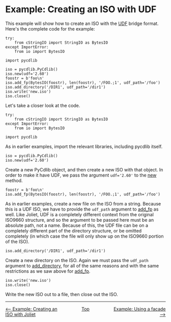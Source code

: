 # Example: Creating an ISO with UDF
This example will show how to create an ISO with the [UDF](standards.md#udf) bridge format.  Here's the complete code for the example:

```
try:
    from cStringIO import StringIO as BytesIO
except ImportError:
    from io import BytesIO

import pycdlib

iso = pycdlib.PyCdlib()
iso.new(udf='2.60')
foostr = b'foo\n'
iso.add_fp(BytesIO(foostr), len(foostr), '/FOO.;1', udf_path='/foo')
iso.add_directory('/DIR1', udf_path='/dir1')
iso.write('new.iso')
iso.close()
```

Let's take a closer look at the code.

```
try:
    from cStringIO import StringIO as BytesIO
except ImportError:
    from io import BytesIO

import pycdlib
```

As in earlier examples, import the relevant libraries, including pycdlib itself.

```
iso = pycdlib.PyCdlib()
iso.new(udf='2.60')
```

Create a new PyCdlib object, and then create a new ISO with that object.  In order to make it have UDF, we pass the argument `udf='2.60'` to the [new](pycdlib-api.html#PyCdlib-new) method.

```
foostr = b'foo\n'
iso.add_fp(BytesIO(foostr), len(foostr), '/FOO.;1', udf_path='/foo')
```

As in earlier examples, create a new file on the ISO from a string.  Because this is a UDF ISO, we have to provide the `udf_path` argument to [add_fp](pycdlib-api.html#PyCdlib-add_fp) as well.  Like Joliet, UDF is a completely different context from the original ISO9660 structure, and so the argument to be passed here must be an absolute path, not a name.  Because of this, the UDF file can be on a completely different part of the directory structure, or be omitted completely (in which case the file will only show up on the ISO9660 portion of the ISO).

```
iso.add_directory('/DIR1', udf_path='/dir1')
```

Create a new directory on the ISO.  Again we must pass the `udf_path` argument to [add_directory](pycdlib-api.html#PyCdlib-add_directory), for all of the same reasons and with the same restrictions as we saw above for [add_fp](pycdlib-api.html#PyCdlib-add_fp).

```
iso.write('new.iso')
iso.close()
```

Write the new ISO out to a file, then close out the ISO.

---

<div style="width: 100%; display: table;">
  <div style="display: table-row;">
    <div style="width: 33%; display: table-cell; text-align: left;">
      <a href="example-creating-joliet-iso.html"><-- Example: Creating an ISO with Joliet</a>
    </div>
    <div style="width: 33%; display: table-cell; text-align: center;">
      <a href="https://clalancette.github.io/pycdlib/">Top</a>
    </div>
    <div style="width: 33%; display: table-cell; text-align: right;">
      <a href="example-using-facade.html">Example: Using a facade --></a>
    </div>
</div>
